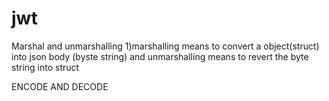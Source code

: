 # jwt
Marshal and unmarshalling
1)marshalling means to convert a object(struct) into json body (byste string)
 and unmarshalling means to revert the byte string into struct
 
 ENCODE AND DECODE
 
